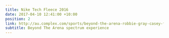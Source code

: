 ```yaml
---
title: Nike Tech Fleece 2016
date: 2017-04-10 12:41:00 +10:00
position: 2
link: http://au.complex.com/sports/beyond-the-arena-robbie-gray-casey-foley-kim-ravaillion
subtitle: Beyond The Arena spectrum experience
---
```


